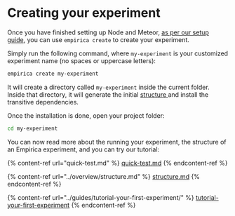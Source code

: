 # Creating your experiment

Once you have finished setting up Node and Meteor, [as per our setup guide](setup/), you can use `empirica create` to create your experiment.

Simply run the following command, where `my-experiment` is your customized experiment name (no spaces or uppercase letters):

```bash
empirica create my-experiment
```

It will create a directory called `my-experiment` inside the current folder.\
Inside that directory, it will generate the initial [structure ](../overview/structure.md)and install the transitive dependencies.

Once the installation is done, open your project folder:

```bash
cd my-experiment
```

You can now read more about the running your experiment, the structure of an Empirica experiment, and you can try our tutorial:

{% content-ref url="quick-test.md" %}
[quick-test.md](quick-test.md)
{% endcontent-ref %}

{% content-ref url="../overview/structure.md" %}
[structure.md](../overview/structure.md)
{% endcontent-ref %}

{% content-ref url="../guides/tutorial-your-first-experiment/" %}
[tutorial-your-first-experiment](../guides/tutorial-your-first-experiment/)
{% endcontent-ref %}
